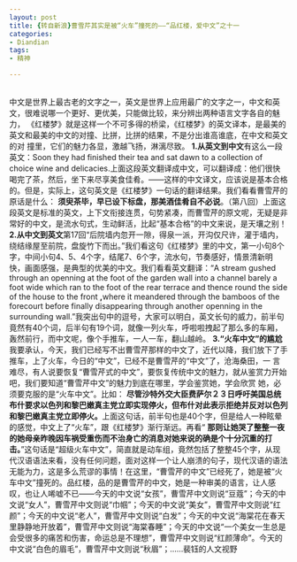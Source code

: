```yaml
---
layout: post
title: {转自新浪}曹雪芹其实是被“火车”撞死的——“品红楼，爱中文”之十一
categories:
- Diandian
tags:
- 精神

---
```

<strong><br /></strong> 中文是世界上最古老的文字之一，英文是世界上应用最广的文字之一，中文和英文，很难说哪一个更好、更优美，只能做比较，来分辨出两种语言文字各自的魅力， 《红楼梦》就是这样一个不可多得的桥梁，《红楼梦》的英文译本，是最美的英文和最美的中文的对撞、比拼，比拼的结果，不是分出谁高谁底，在中文和英文的对 撞里，它们的魅力各显，激越飞扬，淋漓尽致。
<strong>1.从英文到中文</strong>有这么一段英文：Soon they had finished their tea and sat dawn to a collection of choice wine and delicacies.上面这段英文翻译成中文，可以翻译成：他们很快喝完了茶，然后，坐下来尽享美食佳肴。——这样的中文译文，应该说是基本合格的。但是，实际上，这句英文是《红楼梦》一句话的翻译结果。我们看看曹雪芹的原话是什么：
<strong>须臾茶毕，早已设下标盘，那美酒佳肴自不必说</strong>。（第八回）上面这段英文是标准的英文，上下文衔接连贯，句势紧凑，而曹雪芹的原文呢，无疑是非常好的中文，是流水句式，生动鲜活，比起“基本合格”的中文来说，是天壤之别！
<strong>2.从中文到英文</strong>第17回“后院墙内忽开一隙，得泉一派，开沟仅尺许，灌于墙内，绕结缘屋至前院，盘旋竹下而出。”我们看这句《红楼梦》里的中文，第一小句8个字，中间小句4、5、4个字，结尾7、6个字，流水句，节奏感好，情景清新明快，画面感强，是典型的优美的中文。我们看看英文翻译：“A stream gushed through an openning at the foot of the garden wall into a channel barely a foot wide which ran to the foot of the rear terrace and thence round the side of the house to the front
<strong>,</strong>where it meandered through the bamboos of the forecourt before finally disappearing through another openning in the surrounding wall.”我突出句中的逗号，大家可以明白，英文长句的威力，前半句竟然有40个词，后半句有19个词，就像一列火车，呼啦啦拽起了那么多的车厢，轰然前行，而中文呢，像个手推车，一人一车，翻山越岭。
<strong>3.“火车中文”的尴尬</strong>我要承认，今天，我们已经写不出曹雪芹那样的中文了，近代以降，我们放下了手推车，上了火车，今日的“中文”，已经不是曹雪芹的“中文”了，沧海桑田，一 言难尽，有人说要恢复“曹雪芹式的中文”，要恢复传统中文的魅力，就从鉴赏力开始吧，我们要知道“曹雪芹中文”的魅力到底在哪里，学会鉴赏她，学会欣赏 她，必须要克服的是“火车中文”。比如：
<strong>尽管沙特外交大臣费萨尔２３日呼吁美国总统布什要求以色列和黎巴嫩真主党立即实现停火，但布什对此表示拒绝并反对以色列和黎巴嫩真主党立即停火。</strong>上面这句话，前半句也是40个字，但是给人一种眩晕的感觉，中文上了“火车”，跟《红楼梦》渐行渐远。再看“
<strong>那则让她哭了整整一夜的她母亲昨晚因车祸受重伤而不治身亡的消息对她来说的确是个十分沉重的打击。</strong>”这句话是“超级火车中文”，简直就是动车组，竟然包括了整整45个字，从现代汉语语法来看，没有任何问题，面对这样一个让人崩溃的句子，现代汉语的语法无能为力，这是多么荒谬的事情！在这里，“曹雪芹的中文”已经死了，她是被“火车中文”撞死的。品红楼，品的是曹雪芹的中文，她是一种审美的语言，让人感叹，也让人唏嘘不已——今天的中文说“女孩”，曹雪芹中文则说“豆蔻”；今天的中文说“女人”，曹雪芹中文则说“巾帼”；今天的中文说“美女”，曹雪芹中文则说“红颜”；今天的中文说“老人”，曹雪芹中文则说“白发”；今天的中文说“海棠花在春天里静静地开放着”，曹雪芹中文则说“海棠春睡”；今天的中文说“一个美女一生总是会受很多的痛苦和伤害，命运总是不理想”，曹雪芹中文则说“红颜薄命”。今天的中文说“白色的眉毛”，曹雪芹中文则说“秋眉”；……裴钰的人文视野